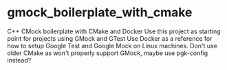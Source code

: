 # gmock_boilerplate_with_cmake
C++ CMock boilerplate with CMake and Docker
Use this project as starting point for projects using GMock and GTest
Use Docker as a reference for how to setup Google Test and Google Mock on Linux machines.
Don't use older CMake as won't properly support GMock, maybe use pgk-config instead? 

